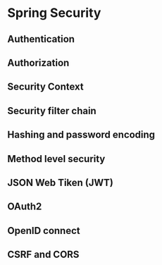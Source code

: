 # Spring Security

## Authentication

## Authorization

## Security Context

## Security filter chain

## Hashing and password encoding

## Method level security

## JSON Web Tiken (JWT)

## OAuth2

## OpenID connect

## CSRF and CORS

